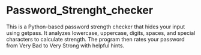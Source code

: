 # Password_Strenght_checker

This is a Python-based password strength checker that hides your input using getpass.
It analyzes lowercase, uppercase, digits, spaces, and special characters to calculate strength.
The program then rates your password from Very Bad to Very Strong with helpful hints.
